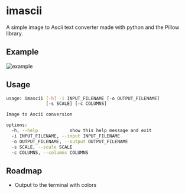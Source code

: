 # imascii

A simple image to Ascii text converter made with python and the Pillow library.

## Example

![example](https://github.com/rixm/imascii/blob/main/assets/example.jpg)

## Usage

```bash
usage: imascii [-h] -i INPUT_FILENAME [-o OUTPUT_FILENAME]
               [-s SCALE] [-c COLUMNS]

Image to Ascii conversion

options:
  -h, --help            show this help message and exit
  -i INPUT_FILENAME, --input INPUT_FILENAME
  -o OUTPUT_FILENAME, --output OUTPUT_FILENAME
  -s SCALE, --scale SCALE
  -c COLUMNS, --columns COLUMNS
```

## Roadmap
- Output to the terminal with colors
